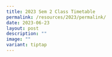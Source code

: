 ```yaml
---
title: 2023 Sem 2 Class Timetable
permalink: /resources/2023/permalink/
date: 2023-06-23
layout: post
description: ""
image: ""
variant: tiptap
---
```

